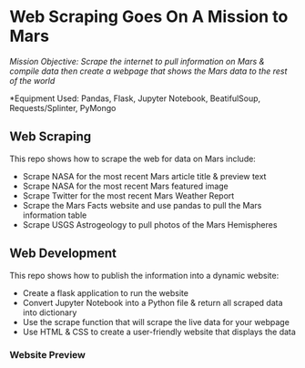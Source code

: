 # Web Scraping Goes On A Mission to Mars

*Mission Objective: Scrape the internet to pull information on Mars & compile data then create a webpage that shows the Mars data to the rest of the world*

*Equipment Used: Pandas, Flask, Jupyter Notebook, BeatifulSoup, Requests/Splinter, PyMongo

## Web Scraping
This repo shows how to scrape the web for data on Mars include:
* Scrape NASA for the most recent Mars article title & preview text
* Scrape NASA for the most recent Mars featured image
* Scrape Twitter for the most recent Mars Weather Report
* Scrape the Mars Facts website and use pandas to pull the Mars information table
* Scrape USGS Astrogeology to pull photos of the Mars Hemispheres

## Web Development
This repo shows how to publish the information into a dynamic website:
* Create a flask application to run the website
* Convert Jupyter Notebook into a Python file & return all scraped data into dictionary 
* Use the scrape function that will scrape the live data for your webpage
* Use HTML & CSS to create a user-friendly website that displays the data

### Website Preview
